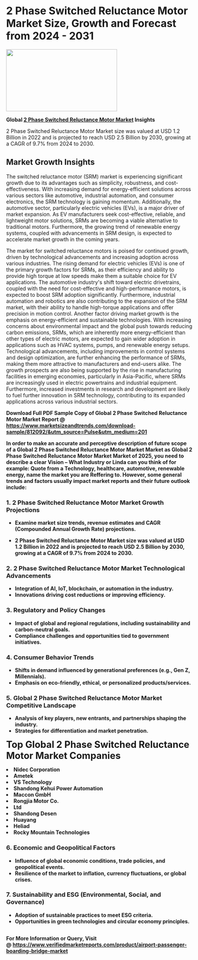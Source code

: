 <H1>2 Phase Switched Reluctance Motor Market Size, Growth and Forecast from 2024 - 2031</H1><img class="aligncenter size-medium wp-image-584254" src="https://thirdeyenews.in/wp-content/uploads/2024/09/Global-Market-Research-300x168.jpeg" alt="" width="300" height="168" /><p><strong>Global&nbsp;<a href="https://www.marketsizeandtrends.com/download-sample/812092/&amp;utm_source=Pulse&amp;utm_medium=201">2 Phase Switched Reluctance Motor Market</a> Insights</strong></p><p>2 Phase Switched Reluctance Motor Market size was valued at USD 1.2 Billion in 2022 and is projected to reach USD 2.5 Billion by 2030, growing at a CAGR of 9.7% from 2024 to 2030.</p><p><h2>Market Growth Insights</h2> <p>The switched reluctance motor (SRM) market is experiencing significant growth due to its advantages such as simplicity, robustness, and cost-effectiveness. With increasing demand for energy-efficient solutions across various sectors like automotive, industrial automation, and consumer electronics, the SRM technology is gaining momentum. Additionally, the automotive sector, particularly electric vehicles (EVs), is a major driver of market expansion. As EV manufacturers seek cost-effective, reliable, and lightweight motor solutions, SRMs are becoming a viable alternative to traditional motors. Furthermore, the growing trend of renewable energy systems, coupled with advancements in SRM design, is expected to accelerate market growth in the coming years.</p> <p><strong></strong></p> <p>The market for switched reluctance motors is poised for continued growth, driven by technological advancements and increasing adoption across various industries. The rising demand for electric vehicles (EVs) is one of the primary growth factors for SRMs, as their efficiency and ability to provide high torque at low speeds make them a suitable choice for EV applications. The automotive industry's shift toward electric drivetrains, coupled with the need for cost-effective and high-performance motors, is expected to boost SRM adoption significantly. Furthermore, industrial automation and robotics are also contributing to the expansion of the SRM market, with their ability to handle high-torque applications and offer precision in motion control. Another factor driving market growth is the emphasis on energy-efficient and sustainable technologies. With increasing concerns about environmental impact and the global push towards reducing carbon emissions, SRMs, which are inherently more energy-efficient than other types of electric motors, are expected to gain wider adoption in applications such as HVAC systems, pumps, and renewable energy setups. Technological advancements, including improvements in control systems and design optimization, are further enhancing the performance of SRMs, making them more attractive to manufacturers and end-users alike. The growth prospects are also being supported by the rise in manufacturing facilities in emerging economies, particularly in Asia-Pacific, where SRMs are increasingly used in electric powertrains and industrial equipment. Furthermore, increased investments in research and development are likely to fuel further innovation in SRM technology, contributing to its expanded applications across various industrial sectors.</p> <p><strong></p><p><span class=""><strong>Download Full PDF Sample Copy of Global 2 Phase Switched Reluctance Motor Market Report</strong> @ <a href="https://www.marketsizeandtrends.com/download-sample/812092/&amp;utm_source=Pulse&amp;utm_medium=201" target="_blank">https://www.marketsizeandtrends.com/download-sample/812092/&amp;utm_source=Pulse&amp;utm_medium=201</a></span></p><p>In order to make an accurate and perceptive description of future scope of a Global&nbsp;2 Phase Switched Reluctance Motor Market Market as Global&nbsp;2 Phase Switched Reluctance Motor Market Market of 2025, you need to describe a clear Vision &ndash; What Industry or Linda can you think of for example: Quote from a Technology, healthcare, automotive, renewable energy, name the market you are Reffering to. However, some general trends and factors usually impact market reports and their future outlook include:</p><h3>1.&nbsp;<strong>2 Phase Switched Reluctance Motor Market Growth Projections</strong></h3><ul><li>Examine market size trends, revenue estimates and CAGR (Compounded Annual Growth Rate) projections.</li><li><p>2 Phase Switched Reluctance Motor Market size was valued at USD 1.2 Billion in 2022 and is projected to reach USD 2.5 Billion by 2030, growing at a CAGR of 9.7% from 2024 to 2030.</p></li></ul><h3>2.&nbsp;<strong>2 Phase Switched Reluctance Motor Market Technological Advancements</strong></h3><ul><li>Integration of AI, IoT, blockchain, or automation in the industry.</li><li>Innovations driving cost reductions or improving efficiency.</li></ul><h3>3.&nbsp;<strong>Regulatory and Policy Changes</strong></h3><ul><li>Impact of global and regional regulations, including sustainability and carbon-neutral goals.</li><li>Compliance challenges and opportunities tied to government initiatives.</li></ul><h3>4.&nbsp;<strong>Consumer Behavior Trends</strong></h3><ul><li>Shifts in demand influenced by generational preferences (e.g., Gen Z, Millennials).</li><li>Emphasis on eco-friendly, ethical, or personalized products/services.</li></ul><h3>5.&nbsp;<strong>Global 2 Phase Switched Reluctance Motor Market Competitive Landscape</strong></h3><ul><li>Analysis of key players, new entrants, and partnerships shaping the industry.</li><li>Strategies for differentiation and market penetration.</li></ul><p data-pm-slice="1 1 []"><span style="color: inherit; font-family: inherit; font-size: 25px;">Top Global 2 Phase Switched Reluctance Motor Market Companies</span></p><div class="" data-test-id=""><p><li>Nidec Corporation</li><li> Ametek</li><li> VS Technology</li><li> Shandong Kehui Power Automation</li><li> Maccon GmbH</li><li> Rongjia Motor Co.</li><li> Ltd</li><li> Shandong Desen</li><li> Huayang</li><li> Heliad</li><li> Rocky Mountain Technologies</li></p></div><h3>6.&nbsp;<strong>Economic and Geopolitical Factors</strong></h3><ul><li>Influence of global economic conditions, trade policies, and geopolitical events.</li><li>Resilience of the market to inflation, currency fluctuations, or global crises.</li></ul><h3>7.&nbsp;<strong>Sustainability and ESG (Environmental, Social, and Governance)</strong></h3><ul><li>Adoption of sustainable practices to meet ESG criteria.</li><li>Opportunities in green technologies and circular economy principles.</li></ul><h2><strong style="font-size: 14px;">For More Information or Query, Visit @&nbsp;</strong><a style="background-color: #ffffff; font-size: 14px;" href="https://www.marketsizeandtrends.com/report/2-phase-switched-reluctance-motor-market/" target="_blank">https://www.verifiedmarketreports.com/product/airport-passenger-boarding-bridge-market</a></h2>
